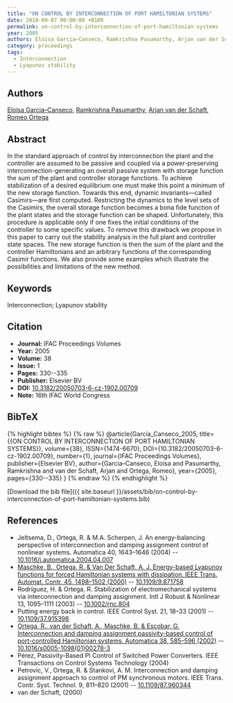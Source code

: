```yaml
---
title: "ON CONTROL BY INTERCONNECTION OF PORT HAMILTONIAN SYSTEMS"
date: 2010-09-07 00:00:00 +0100
permalink: on-control-by-interconnection-of-port-hamiltonian-systems
year: 2005
authors: Eloísa Garcia–Canseco, Ramkrishna Pasumarthy, Arjan van der Schaft, Romeo Ortega
category: proceedings
tags:
  - Interconnection
  - Lyapunov stability
---
```

 
## Authors
[Eloísa Garcia–Canseco](authors/eloisa-garcia-canseco), [Ramkrishna Pasumarthy](authors/ramkrishna-pasumarthy), [Arjan van der Schaft](authors/arjan-van-der-schaft), [Romeo Ortega](authors/romeo-ortega)
 
## Abstract
In the standard approach of control by interconnection the plant and the controller are assumed to be passive and coupled via a power-preserving interconnection-generating an overall passive system with storage function the sum of the plant and controller storage functions. To achieve stabilization of a desired equilibrium one must make this point a minimum of the new storage function. Towards this end, dynamic invariants—called Casimirs—are first computed. Restricting the dynamics to the level sets of the Casimirs, the overall storage function becomes a bona fide function of the plant states and the storage function can be shaped. Unfortunately, this procedure is applicable only if one fixes the initial conditions of the controller to some specific values. To remove this drawback we propose in this paper to carry out the stability analysis in the full plant and controller state spaces. The new storage function is then the sum of the plant and the controller Hamiltonians and an arbitrary functions of the corresponding Casimir functions. We also provide some examples which illustrate the possibilities and limitations of the new method.
 
## Keywords
Interconnection; Lyapunov stability
 
## Citation
- **Journal:** IFAC Proceedings Volumes
- **Year:** 2005
- **Volume:** 38
- **Issue:** 1
- **Pages:** 330--335
- **Publisher:** Elsevier BV
- **DOI:** [10.3182/20050703-6-cz-1902.00709](https://doi.org/10.3182/20050703-6-cz-1902.00709)
- **Note:** 16th IFAC World Congress
 
## BibTeX
{% highlight bibtex %}
{% raw %}
@article{Garcia_Canseco_2005,
  title={{ON CONTROL BY INTERCONNECTION OF PORT HAMILTONIAN SYSTEMS}},
  volume={38},
  ISSN={1474-6670},
  DOI={10.3182/20050703-6-cz-1902.00709},
  number={1},
  journal={IFAC Proceedings Volumes},
  publisher={Elsevier BV},
  author={Garcia–Canseco, Eloísa and Pasumarthy, Ramkrishna and van der Schaft, Arjan and Ortega, Romeo},
  year={2005},
  pages={330--335}
}
{% endraw %}
{% endhighlight %}
 
[Download the bib file]({{ site.baseurl }}/assets/bib/on-control-by-interconnection-of-port-hamiltonian-systems.bib)
 
## References
- Jeltsema, D., Ortega, R. & M.A. Scherpen, J. An energy-balancing perspective of interconnection and damping assignment control of nonlinear systems. Automatica 40, 1643–1646 (2004) -- [10.1016/j.automatica.2004.04.007](https://doi.org/10.1016/j.automatica.2004.04.007)
- [Maschke, B., Ortega, R. & Van Der Schaft, A. J. Energy-based Lyapunov functions for forced Hamiltonian systems with dissipation. IEEE Trans. Automat. Contr. 45, 1498–1502 (2000)](energy-based-lyapunov-functions-for-forced-hamiltonian-systems-with-dissipation) -- [10.1109/9.871758](https://doi.org/10.1109/9.871758)
- Rodríguez, H. & Ortega, R. Stabilization of electromechanical systems via interconnection and damping assignment. Intl J Robust &amp; Nonlinear 13, 1095–1111 (2003) -- [10.1002/rnc.804](https://doi.org/10.1002/rnc.804)
- Putting energy back in control. IEEE Control Syst. 21, 18–33 (2001) -- [10.1109/37.915398](https://doi.org/10.1109/37.915398)
- [Ortega, R., van der Schaft, A., Maschke, B. & Escobar, G. Interconnection and damping assignment passivity-based control of port-controlled Hamiltonian systems. Automatica 38, 585–596 (2002)](interconnection-and-damping-assignment-passivity-based-control-of-port-controlled-hamiltonian-systems) -- [10.1016/s0005-1098(01)00278-3](https://doi.org/10.1016/s0005-1098(01)00278-3)
- Pérez, Passivity-Based PI Control of Switched Power Converters. IEEE Transactions on Control Systems Technology (2004)
- Petrovic, V., Ortega, R. & Stankovi, A. M. Interconnection and damping assignment approach to control of PM synchronous motors. IEEE Trans. Contr. Syst. Technol. 9, 811–820 (2001) -- [10.1109/87.960344](https://doi.org/10.1109/87.960344)
- van der Schaft, (2000)

